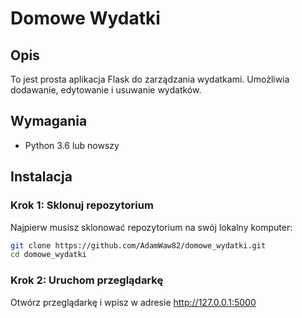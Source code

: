# Domowe Wydatki

## Opis
To jest prosta aplikacja Flask do zarządzania wydatkami. Umożliwia dodawanie, edytowanie i usuwanie wydatków.

## Wymagania
- Python 3.6 lub nowszy

## Instalacja

### Krok 1: Sklonuj repozytorium
Najpierw musisz sklonować repozytorium na swój lokalny komputer:

```sh
git clone https://github.com/AdamWaw82/domowe_wydatki.git
cd domowe_wydatki
```

### Krok 2: Uruchom przeglądarkę

Otwórz przeglądarkę i wpisz w adresie http://127.0.0.1:5000